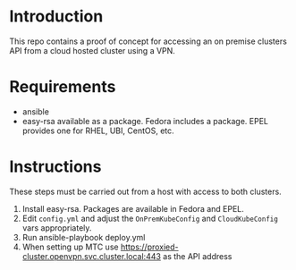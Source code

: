 # Introduction

This repo contains a proof of concept for accessing an on premise clusters API from a cloud hosted cluster using a VPN.

# Requirements
- ansible
- easy-rsa available as a package. Fedora includes a package. EPEL provides one for RHEL, UBI, CentOS, etc.

# Instructions
These steps must be carried out from a host with access to both clusters.

1. Install easy-rsa. Packages are available in Fedora and EPEL.
1. Edit `config.yml` and adjust the `OnPremKubeConfig` and `CloudKubeConfig` vars appropriately.
1. Run ansible-playbook deploy.yml
1. When setting up MTC use https://proxied-cluster.openvpn.svc.cluster.local:443 as the API address
